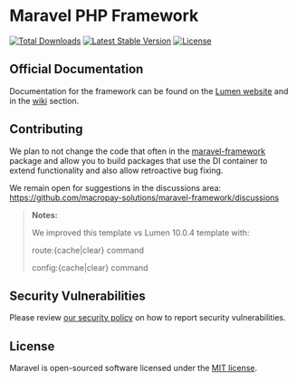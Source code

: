 # Maravel PHP Framework

[![Total Downloads](https://img.shields.io/packagist/dt/macropay-solutions/maravel)](https://packagist.org/packages/macropay-solutions/maravel)
[![Latest Stable Version](https://img.shields.io/packagist/v/macropay-solutions/maravel)](https://packagist.org/packages/macropay-solutions/maravel)
[![License](https://img.shields.io/packagist/l/macropay-solutions/maravel)](https://packagist.org/packages/macropay-solutions/maravel)


## Official Documentation

Documentation for the framework can be found on the [Lumen website](https://lumen.laravel.com/docs/10.x) and in the [wiki](https://github.com/macropay-solutions/maravel/wiki) section.

## Contributing

We plan to not change the code that often in the [maravel-framework](https://github.com/macropay-solutions/maravel-framework) package and allow you to build packages that use the DI container to extend functionality and also allow retroactive bug fixing.

We remain open for suggestions in the discussions area: https://github.com/macropay-solutions/maravel-framework/discussions

> **Notes:**
> 
> We improved this template vs Lumen 10.0.4 template with:
> 
> route:{cache|clear} command
> 
> config:{cache|clear} command

## Security Vulnerabilities

Please review [our security policy](https://github.com/macropay-solutions/maravel-framework/security/policy) on how to report security vulnerabilities.

## License

Maravel is open-sourced software licensed under the [MIT license](LICENSE).
